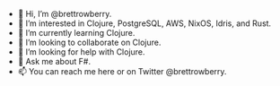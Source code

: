 - 👋 Hi, I’m @brettrowberry.
- 👀 I’m interested in Clojure, PostgreSQL, AWS, NixOS, Idris, and Rust.
- 🌱 I’m currently learning Clojure.
- 👯 I’m looking to collaborate on Clojure.
- 🤔 I’m looking for help with Clojure.
- 💬 Ask me about F#.
- 📫 You can reach me here or on Twitter @brettrowberry.
